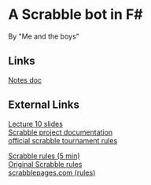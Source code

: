 # A Scrabble bot in F#
By "Me and the boys"

## Links
[Notes doc](https://docs.google.com/document/d/1XIqQuM5xurjzQqMDdXQUWW2Qv1JmxQY6TexVLzIxbJI/edit?usp=sharing)

## External Links
[Lecture 10 slides](https://github.com/FrBB-ITU/Fsharp-Scrabble/blob/main/Docs/Lecture%2010.pdf)\
[Scrabble project documentation](https://github.com/FrBB-ITU/Fsharp-Scrabble/blob/main/Docs/Scrabble%20Project.pdf)\
[official scrabble tournament rules](https://www.scrabbleplayers.org/rules/player-rules-20170120.pdf)

[Scrabble rules (5 min)](https://www.youtube.com/watch?v=A9fJT13NT6g)\
[Original Scrabble rules](https://github.com/FrBB-ITU/Fsharp-Scrabble/blob/main/Docs/Original%20Scrabble%20rules.pdf)\
[scrabblepages.com (rules)](https://www.scrabblepages.com/scrabble/rules/)


